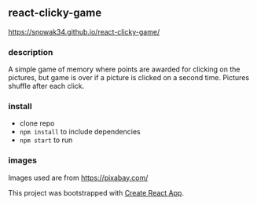 ## react-clicky-game

https://snowak34.github.io/react-clicky-game/

### description

A simple game of memory where points are awarded for clicking on the pictures, but game is over if a picture is clicked on a second time.  Pictures shuffle after each click.

### install

* clone repo
* `npm install` to include dependencies
* `npm start` to run

### images

Images used are from https://pixabay.com/


This project was bootstrapped with [Create React App](https://github.com/facebook/create-react-app).

